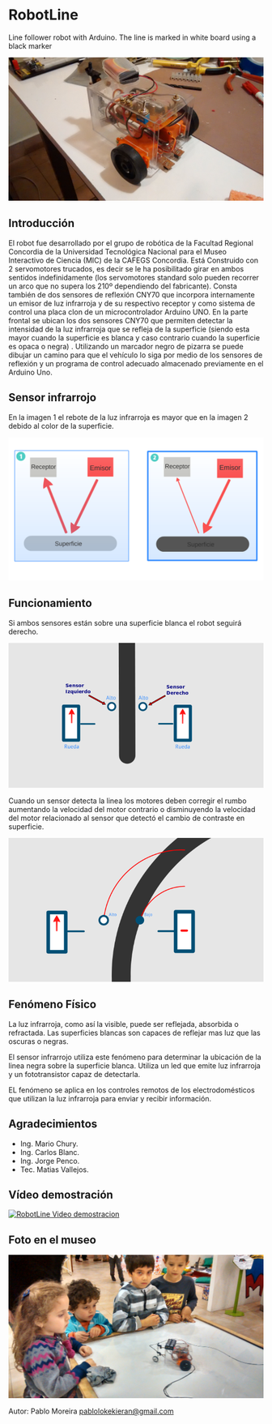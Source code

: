 RobotLine
========

Line follower robot with Arduino. The line is marked in white board using a black marker


![Imagen][id]

Introducción
-------------

El robot fue desarrollado por el grupo de robótica de la Facultad Regional Concordia de la Universidad Tecnológica Nacional para el Museo Interactivo de Ciencia (MIC) de la CAFEGS Concordia. Está Construido con 2 servomotores trucados, es decir se le ha posibilitado girar en ambos sentidos indefinidamente (los servomotores standard solo pueden recorrer un arco que no supera los 210º dependiendo del fabricante).
Consta también de dos sensores de reflexión CNY70 que incorpora internamente un emisor de luz infrarroja y de su respectivo receptor y como sistema de control  una placa clon de un microcontrolador Arduino UNO.
En la parte frontal se ubican los dos  sensores CNY70 que permiten detectar la intensidad de la luz infrarroja que se refleja  de la superficie (siendo esta mayor  cuando la superficie es blanca y caso contrario cuando la superficie es  opaca o negra) . Utilizando un marcador negro de pizarra se puede dibujar un camino para que el vehículo lo siga por medio de los sensores de reflexión y un programa de control adecuado almacenado previamente en el Arduino Uno.


Sensor infrarrojo
-----------------

En la imagen 1 el rebote de la luz infrarroja es mayor que en la imagen 2 debido al color de la superficie. 

![Imagen][sen]

Funcionamiento
--------------
Si ambos sensores están sobre una superficie blanca el robot seguirá derecho.

![Imagen][seg]  

Cuando un sensor detecta la linea los motores deben corregir el rumbo aumentando la velocidad del motor contrario o disminuyendo la velocidad del motor relacionado al sensor que detectó el cambio de contraste en superficie.

![Imagen][dob]

Fenómeno Físico
---------------

La luz infrarroja, como así la visible, puede ser reflejada, absorbida o refractada. Las superficies blancas son capaces de reflejar mas luz que las oscuras o negras.

El sensor infrarrojo utiliza este fenómeno para determinar la ubicación de la linea negra sobre la superficie blanca. Utiliza un led que emite luz infrarroja y un fototransistor capaz de detectarla. 


EL fenómeno se aplica en los controles remotos de los electrodomésticos que utilizan la luz infrarroja para enviar y recibir información.


Agradecimientos
---------------
* Ing. Mario Chury.
* Ing. Carlos Blanc.
* Ing. Jorge Penco.
* Tec. Matias Vallejos.



Vídeo demostración
------------------
 
[![RobotLine Video demostracion](http://img.youtube.com/vi/SeZ32AWF-9Q/0.jpg)](http://www.youtube.com/watch?v=SeZ32AWF-9Q)

Foto en el museo
-----------------
![Imagen][ex3]

Autor: Pablo Moreira <pablolokekieran@gmail.com>

[sen]: https://raw.githubusercontent.com/pablomoreira/RoboLine/master/img/ex2.png "Sensor"
[seg]: https://raw.githubusercontent.com/pablomoreira/RoboLine/master/img/ex0.png "Seguir"
[dob]: https://raw.githubusercontent.com/pablomoreira/RoboLine/master/img/ex1.png "Doblar"
[id]: https://raw.githubusercontent.com/pablomoreira/RoboLine/master/img/roboline.jpg " "
[ex3]: https://raw.githubusercontent.com/pablomoreira/RoboLine/master/img/ex3.jpg " "
